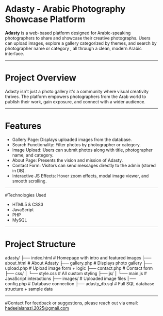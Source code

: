 # Adasty - Arabic Photography Showcase Platform

**Adasty** is a web-based platform designed for Arabic-speaking photographers to share and showcase their creative photographs. Users can upload images, explore a gallery categorized by themes, and search by photographer name or category , all through a clean, modern Arabic interface.

---

# Project Overview

Adasty isn't just a photo gallery it's a community where visual creativity thrives. The platform empowers photographers from the Arab world to publish their work, gain exposure, and connect with a wider audience.

---

# Features

- Gallery Page: Displays uploaded images from the database.
- Search Functionality: Filter photos by photographer or category.
- Image Upload: Users can submit photos along with title, photographer name, and category.
- About Page: Presents the vision and mission of Adasty.
- Contact Form: Visitors can send messages directly to the admin (stored in DB).
- Interactive JS Effects: Hover zoom effects, modal image viewer, and smooth scrolling.

---

#Technologies Used

- HTML5 & CSS3
- JavaScript
- PHP
- MySQL

---

# Project Structure

adasty/
├── index.html # Homepage with intro and featured images
├── about.html # About Adasty
├── gallery.php # Displays photo gallery
├── upload.php # Upload image form + logic
├── contact.php # Contact form
├── css/
│ └── style.css # All custom styling
├── js/
│ └── main.js # JavaScript interactions
├── images/ # Uploaded image files
│── config.php # Database connection
├── adasty_db.sql # Full SQL database structure + sample data

---

#Contact
For feedback or suggestions, please reach out via email:
hadeelalanazi.2025@gmail.com







